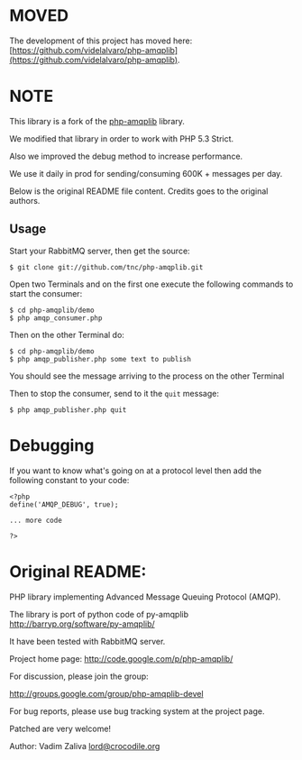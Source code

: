 # MOVED #

The development of this project has moved here: [https://github.com/videlalvaro/php-amqplib](https://github.com/videlalvaro/php-amqplib).

# NOTE #

This library is a fork of the [php-amqplib](http://code.google.com/p/php-amqplib/) library.

We modified that library in order to work with PHP 5.3 Strict.

Also we improved the debug method to increase performance.

We use it daily in prod for sending/consuming 600K + messages per day.

Below is the original README file content. Credits goes to the original authors.

## Usage ##

Start your RabbitMQ server, then get the source:

    $ git clone git://github.com/tnc/php-amqplib.git

Open two Terminals and on the first one execute the following commands to start the consumer:

    $ cd php-amqplib/demo
    $ php amqp_consumer.php

Then on the other Terminal do:

    $ cd php-amqplib/demo
    $ php amqp_publisher.php some text to publish

You should see the message arriving to the process on the other Terminal

Then to stop the consumer, send to it the `quit` message:

    $ php amqp_publisher.php quit

# Debugging #

If you want to know what's going on at a protocol level then add the following constant to your code:

    <?php
    define('AMQP_DEBUG', true);

    ... more code

    ?>


# Original README: #

PHP library implementing Advanced Message Queuing Protocol (AMQP).

The library is port of python code of py-amqplib
http://barryp.org/software/py-amqplib/

It have been tested with RabbitMQ server.

Project home page: http://code.google.com/p/php-amqplib/

For discussion, please join the group:

http://groups.google.com/group/php-amqplib-devel

For bug reports, please use bug tracking system at the project page.

Patched are very welcome!

Author: Vadim Zaliva <lord@crocodile.org>


